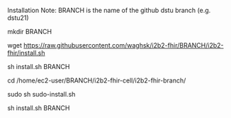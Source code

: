 

Installation
Note: BRANCH is the name of the github dstu branch (e.g. dstu21)

mkdir BRANCH

wget https://raw.githubusercontent.com/waghsk/i2b2-fhir/BRANCH/i2b2-fhir/install.sh

sh install.sh BRANCH

cd /home/ec2-user/BRANCH/i2b2-fhir-cell/i2b2-fhir-branch/

sudo sh sudo-install.sh

sh install.sh BRANCH

